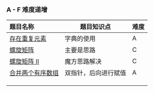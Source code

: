 

### A - F 难度递增

| 题目名称                                                     | 题目知识点           | 难度 |
| :----------------------------------------------------------- | -------------------- | ---- |
| [存在重复元素](https://leetcode-cn.com/explore/featured/card/tencent/221/array-and-strings/908/) | 字典的使用           | A    |
| [螺旋矩阵](https://leetcode-cn.com/explore/featured/card/tencent/221/array-and-strings/912/) | 主要是思路           | C    |
| [螺旋矩阵 II](https://leetcode-cn.com/explore/featured/card/tencent/221/array-and-strings/913/) | 魔方思路解决         | C    |
| [合并两个有序数组](https://leetcode-cn.com/explore/featured/card/tencent/221/array-and-strings/914/) | 双指针，后向进行赋值 | A    |
|                                                              |                      |      |
|                                                              |                      |      |
|                                                              |                      |      |

